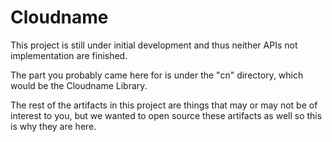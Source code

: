 Cloudname
=========

This project is still under initial development and thus neither APIs
not implementation are finished.  

The part you probably came here for is under the "cn" directory, which
would be the Cloudname Library.

The rest of the artifacts in this project are things that may or may
not be of interest to you, but we wanted to open source these
artifacts as well so this is why they are here.
